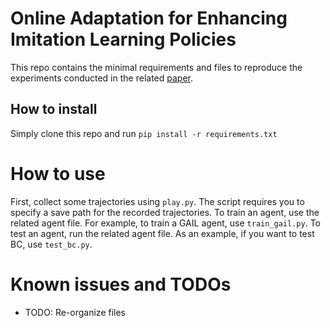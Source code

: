 # Online Adaptation for Enhancing Imitation Learning Policies

This repo contains the minimal requirements and files to reproduce the experiments conducted in the related [paper](link).

## How to install
Simply clone this repo and run `pip install -r requirements.txt`

# How to use
First, collect some trajectories using `play.py`. The script requires you to specify a save path for the recorded trajectories.
To train an agent, use the related agent file. For example, to train a GAIL agent, use `train_gail.py`.
To test an agent, run the related agent file. As an example, if you want to test BC, use `test_bc.py`.

# Known issues and TODOs
- TODO: Re-organize files
